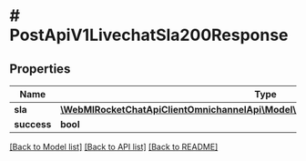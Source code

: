 # # PostApiV1LivechatSla200Response

## Properties

Name | Type | Description | Notes
------------ | ------------- | ------------- | -------------
**sla** | [**\WebMIRocketChatApiClientOmnichannelApi\Model\PostApiV1LivechatSla200ResponseSla**](PostApiV1LivechatSla200ResponseSla.md) |  | [optional]
**success** | **bool** |  | [optional]

[[Back to Model list]](../../README.md#models) [[Back to API list]](../../README.md#endpoints) [[Back to README]](../../README.md)
